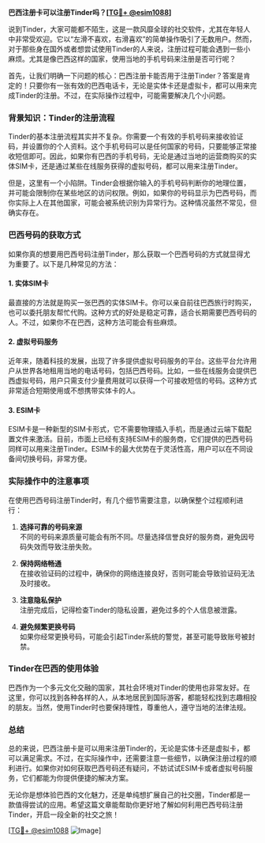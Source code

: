 **巴西注册卡可以注册Tinder吗？[[TG💪+ @esim1088](https://t.me/s/esim1088)]**

说到Tinder，大家可能都不陌生，这是一款风靡全球的社交软件，尤其在年轻人中非常受欢迎。它以“左滑不喜欢，右滑喜欢”的简单操作吸引了无数用户。然而，对于那些身在国外或者想尝试使用Tinder的人来说，注册过程可能会遇到一些小麻烦。尤其是像巴西这样的国家，使用当地的手机号码来注册是否可行呢？

首先，让我们明确一下问题的核心：巴西注册卡能否用于注册Tinder？答案是肯定的！只要你有一张有效的巴西电话卡，无论是实体卡还是虚拟卡，都可以用来完成Tinder的注册。不过，在实际操作过程中，可能需要解决几个小问题。

### 背景知识：Tinder的注册流程

Tinder的基本注册流程其实并不复杂。你需要一个有效的手机号码来接收验证码，并设置你的个人资料。这个手机号码可以是任何国家的号码，只要能够正常接收短信即可。因此，如果你有巴西的手机号码，无论是通过当地的运营商购买的实体SIM卡，还是通过某些在线服务获得的虚拟号码，都可以用来注册Tinder。

但是，这里有一个小陷阱。Tinder会根据你输入的手机号码判断你的地理位置，并可能会限制你在某些地区的访问权限。例如，如果你的号码显示为巴西号码，而你实际上人在其他国家，可能会被系统识别为异常行为。这种情况虽然不常见，但确实存在。

### 巴西号码的获取方式

如果你真的想要用巴西号码注册Tinder，那么获取一个巴西号码的方式就显得尤为重要了。以下是几种常见的方法：

#### 1. 实体SIM卡
最直接的方法就是购买一张巴西的实体SIM卡。你可以亲自前往巴西旅行时购买，也可以委托朋友帮忙代购。这种方式的好处是稳定可靠，适合长期需要巴西号码的人。不过，如果你不在巴西，这种方法可能会有些麻烦。

#### 2. 虚拟号码服务
近年来，随着科技的发展，出现了许多提供虚拟号码服务的平台。这些平台允许用户从世界各地租用当地的电话号码，包括巴西号码。比如，一些在线服务会提供巴西虚拟号码，用户只需支付少量费用就可以获得一个可接收短信的号码。这种方式非常适合短期使用或不想携带实体卡的人。

#### 3. ESIM卡
ESIM卡是一种新型的SIM卡形式，它不需要物理插入手机，而是通过云端下载配置文件来激活。目前，市面上已经有支持ESIM卡的服务商，它们提供的巴西号码同样可以用来注册Tinder。ESIM卡的最大优势在于灵活性高，用户可以在不同设备间切换号码，非常方便。

### 实际操作中的注意事项

在使用巴西号码注册Tinder时，有几个细节需要注意，以确保整个过程顺利进行：

1. **选择可靠的号码来源**  
   不同的号码来源质量可能会有所不同。尽量选择信誉良好的服务商，避免因号码失效而导致注册失败。

2. **保持网络畅通**  
   在接收验证码的过程中，确保你的网络连接良好，否则可能会导致验证码无法及时接收。

3. **注意隐私保护**  
   注册完成后，记得检查Tinder的隐私设置，避免过多的个人信息被泄露。

4. **避免频繁更换号码**  
   如果你经常更换号码，可能会引起Tinder系统的警觉，甚至可能导致账号被封禁。

### Tinder在巴西的使用体验

巴西作为一个多元文化交融的国家，其社会环境对Tinder的使用也非常友好。在这里，你可以找到各种各样的人，从本地居民到国际游客，都能轻松找到志趣相投的朋友。当然，使用Tinder时也要保持理性，尊重他人，遵守当地的法律法规。

### 总结

总的来说，巴西注册卡是可以用来注册Tinder的，无论是实体卡还是虚拟卡，都可以满足需求。不过，在实际操作中，还需要注意一些细节，以确保注册过程的顺利进行。如果你对如何获取巴西号码还有疑问，不妨试试ESIM卡或者虚拟号码服务，它们都能为你提供便捷的解决方案。

无论你是想体验巴西的文化魅力，还是单纯想扩展自己的社交圈，Tinder都是一款值得尝试的应用。希望这篇文章能帮助你更好地了解如何利用巴西号码注册Tinder，开启一段全新的社交之旅！

[[TG💪+ @esim1088](https://t.me/s/esim1088) ![Image](https://i.postimg.cc/4NQfJmqS/Snipaste-2025-05-13-00-14-12.png)]